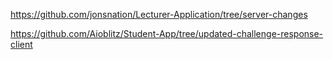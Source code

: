 https://github.com/jonsnation/Lecturer-Application/tree/server-changes

https://github.com/Aioblitz/Student-App/tree/updated-challenge-response-client
